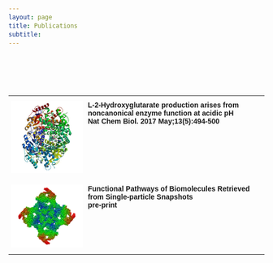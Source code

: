 ```yaml
---
layout: page
title: Publications
subtitle: 
---
```

<br />
<br />
<br />
<br />
<style type="text/css">
.tg  {border-collapse:collapse;border-spacing:0;}
.tg td{border-color:black;border-style:solid;border-width:0px;font-family:Arial, sans-serif;font-size:14px;
  overflow:hidden;padding:10px 5px;word-break:normal;}
.tg th{border-color:black;border-style:solid;border-width:0px;font-family:Arial, sans-serif;font-size:14px;
  font-weight:normal;overflow:hidden;padding:10px 5px;word-break:normal;}
.tg .tg-0pky{border-color:inherit;text-align:left;vertical-align:top}
</style>

<table class="tg">
  <tr>
    <th class="tg-0pky" width="30%"><a href="https://www.ncbi.nlm.nih.gov/pubmed/28263965"><img src="/img/p1.jpg" alt="V1"></a></th>
    <th class="tg-0pky" width="70%"><b>L-2-Hydroxyglutarate production arises from noncanonical enzyme function at acidic pH <br>Nat Chem Biol. 2017 May;13(5):494-500</b></th>
  </tr>
 
  <tr>
    <td class="tg-0pky" width="30%"><a href="https://www.biorxiv.org/content/10.1101/291922v1"><img src="/img/p2.png" alt="V4"></a></td>
    <td class="tg-0pky" width="70%"><b>Functional Pathways of Biomolecules Retrieved from Single-particle Snapshots<br>pre-print</b></td>
  </tr>


 

</table>

